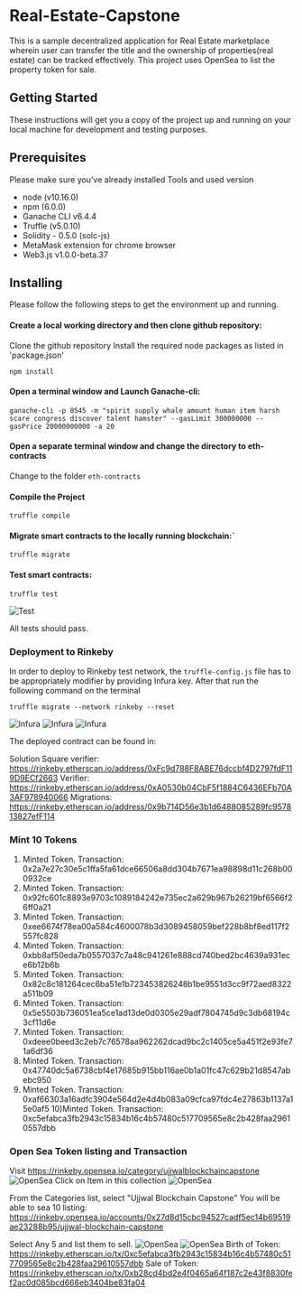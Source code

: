 # Real-Estate-Capstone
This is a sample decentralized application for Real Estate marketplace wherein user can transfer the title and the ownership of properties(real estate) can be tracked effectively. This project uses OpenSea to list the property token for sale.

## Getting Started

These instructions will get you a copy of the project up and running on your local machine for development and testing purposes.

## Prerequisites
Please make sure you've already installed 
  Tools and  used version
*   node (v10.16.0)
*   npm  (6.0.0)
*   Ganache CLI v6.4.4
*   Truffle (v5.0.10)
*   Solidity - 0.5.0 (solc-js)
*   MetaMask extension for chrome browser
*   Web3.js v1.0.0-beta.37

## Installing
Please follow the following steps to get the environment up and running.

#### Create a local working directory and then  clone github repository:
Clone the github repository
Install the required node packages as listed in 'package.json'
```
npm install
```

#### Open a terminal window and Launch Ganache-cli:
```
ganache-cli -p 8545 -m "spirit supply whale amount human item harsh scare congress discover talent hamster" --gasLimit 300000000 --gasPrice 20000000000 -a 20

```
#### Open a separate terminal window and change the directory to eth-contracts
Change to the folder ```eth-contracts``` 


#### Compile the Project 
```
truffle compile
```

#### Migrate smart contracts to the locally running blockchain:` 
```
truffle migrate
```

#### Test smart contracts:
```
truffle test 
```
![Test](images/testing_capture.png)

All tests should pass.


### Deployment to Rinkeby

In order to deploy to Rinkeby test network, the `truffle-config.js` file has to be appropriately modifier by providing Infura key.
After that run the following command on the terminal
```
truffle migrate --network rinkeby --reset
```
![Infura](images/Infura1.png)
![Infura](images/Infura2.png)
![Infura](images/Infura3.png)

The deployed contract can be found in:

Solution Square verifier: https://rinkeby.etherscan.io/address/0xFc9d788F8ABE76dccbf4D2797fdF119D9ECf2663
Verifier: https://rinkeby.etherscan.io/address/0xA0530b04CbF5f1884C6436EFb70A3AF978940066
Migrations: https://rinkeby.etherscan.io/address/0x9b714D56e3b1d6488085289fc957813827efF114


### Mint 10 Tokens

1) Minted Token. Transaction: 0x2a7e27c30e5c1ffa5fa61dce66506a8dd304b7671ea98898d11c268b000932ce
2) Minted Token. Transaction: 0x92fc601c8893e9703c1089184242e735ec2a629b967b26219bf6566f26ff0a21
3) Minted Token. Transaction: 0xee6674f78ea00a584c4600078b3d3089458059bef228b8bf8ed117f2557fc828
4) Minted Token. Transaction: 0xbb8af50eda7b0557037c7a48c941261e888cd740bed2bc4639a931ece6b12b6b
5) Minted Token. Transaction: 0x82c8c181264cec6ba51e1b723453826248b1be9551d3cc9f72aed8322a511b09
6) Minted Token. Transaction: 0x5e5503b736051ea5ce1ad13de0d0305e29adf7804745d9c3db68194c3cf11d6e
7) Minted Token. Transaction: 0xdeee0beed3c2eb7c76578aa962262dcad9bc2c1405ce5a451f2e93fe71a6df36
8) Minted Token. Transaction: 0x47740dc5a6738cbf4e17685b915bb116ae0b1a01fc47c629b21d8547abebc950
9) Minted Token. Transaction: 0xaf66303a16adfc3904e564d2e4d4b083a09cfca97fdc4e27863b1137a15e0af5
10)Minted Token. Transaction: 0xc5efabca3fb2943c15834b16c4b57480c517709565e8c2b428faa29610557dbb

### Open Sea Token listing and Transaction
Visit https://rinkeby.opensea.io/category/ujjwalblockchaincapstone
![OpenSea](images/OpenSea.png)
Click on Item in this collection
![OpenSea](images/OpenSea2.png)

From the Categories list, select "Ujjwal Blockchain Capstone"
You will be able to sea 10 listing: https://rinkeby.opensea.io/accounts/0x27d8d15cbc94527cadf5ec14b69519ae23288b95/ujjwal-blockchain-capstone

Select Any 5 and list them to sell.
![OpenSea](images/OpenSea3.png)
![OpenSea](images/OpenSea4.png)
Birth of Token: https://rinkeby.etherscan.io/tx/0xc5efabca3fb2943c15834b16c4b57480c517709565e8c2b428faa29610557dbb
Sale of Token: https://rinkeby.etherscan.io/tx/0xb28cd4bd2e4f0465a64f187c2e43f8830fef2ac0d085bcd666eb3404be83fa04
